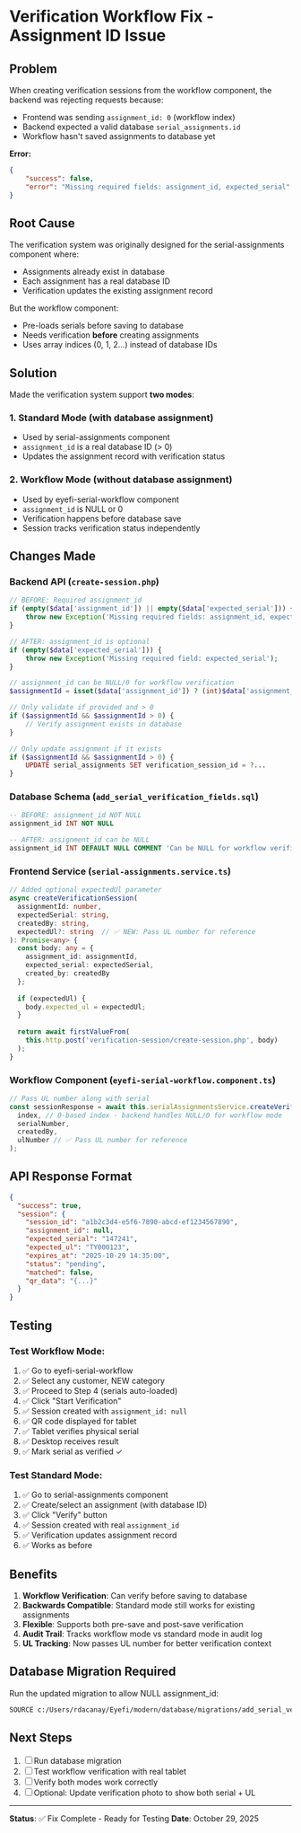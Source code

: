 # Verification Workflow Fix - Assignment ID Issue

## Problem
When creating verification sessions from the workflow component, the backend was rejecting requests because:
- Frontend was sending `assignment_id: 0` (workflow index)
- Backend expected a valid database `serial_assignments.id`
- Workflow hasn't saved assignments to database yet

**Error:**
```json
{
    "success": false,
    "error": "Missing required fields: assignment_id, expected_serial"
}
```

## Root Cause
The verification system was originally designed for the serial-assignments component where:
- Assignments already exist in database
- Each assignment has a real database ID
- Verification updates the existing assignment record

But the workflow component:
- Pre-loads serials before saving to database
- Needs verification **before** creating assignments
- Uses array indices (0, 1, 2...) instead of database IDs

## Solution
Made the verification system support **two modes**:

### 1. Standard Mode (with database assignment)
- Used by serial-assignments component
- `assignment_id` is a real database ID (> 0)
- Updates the assignment record with verification status

### 2. Workflow Mode (without database assignment)
- Used by eyefi-serial-workflow component
- `assignment_id` is NULL or 0
- Verification happens before database save
- Session tracks verification status independently

## Changes Made

### Backend API (`create-session.php`)
```php
// BEFORE: Required assignment_id
if (empty($data['assignment_id']) || empty($data['expected_serial'])) {
    throw new Exception('Missing required fields: assignment_id, expected_serial');
}

// AFTER: assignment_id is optional
if (empty($data['expected_serial'])) {
    throw new Exception('Missing required field: expected_serial');
}

// assignment_id can be NULL/0 for workflow verification
$assignmentId = isset($data['assignment_id']) ? (int)$data['assignment_id'] : null;

// Only validate if provided and > 0
if ($assignmentId && $assignmentId > 0) {
    // Verify assignment exists in database
}

// Only update assignment if it exists
if ($assignmentId && $assignmentId > 0) {
    UPDATE serial_assignments SET verification_session_id = ?...
}
```

### Database Schema (`add_serial_verification_fields.sql`)
```sql
-- BEFORE: assignment_id NOT NULL
assignment_id INT NOT NULL

-- AFTER: assignment_id can be NULL
assignment_id INT DEFAULT NULL COMMENT 'Can be NULL for workflow verification'
```

### Frontend Service (`serial-assignments.service.ts`)
```typescript
// Added optional expectedUl parameter
async createVerificationSession(
  assignmentId: number, 
  expectedSerial: string, 
  createdBy: string,
  expectedUl?: string  // ✅ NEW: Pass UL number for reference
): Promise<any> {
  const body: any = {
    assignment_id: assignmentId,
    expected_serial: expectedSerial,
    created_by: createdBy
  };
  
  if (expectedUl) {
    body.expected_ul = expectedUl;
  }
  
  return await firstValueFrom(
    this.http.post('verification-session/create-session.php', body)
  );
}
```

### Workflow Component (`eyefi-serial-workflow.component.ts`)
```typescript
// Pass UL number along with serial
const sessionResponse = await this.serialAssignmentsService.createVerificationSession(
  index, // 0-based index - backend handles NULL/0 for workflow mode
  serialNumber,
  createdBy,
  ulNumber // ✅ Pass UL number for reference
);
```

## API Response Format
```json
{
  "success": true,
  "session": {
    "session_id": "a1b2c3d4-e5f6-7890-abcd-ef1234567890",
    "assignment_id": null,
    "expected_serial": "147241",
    "expected_ul": "TY000123",
    "expires_at": "2025-10-29 14:35:00",
    "status": "pending",
    "matched": false,
    "qr_data": "{...}"
  }
}
```

## Testing

### Test Workflow Mode:
1. ✅ Go to eyefi-serial-workflow
2. ✅ Select any customer, NEW category
3. ✅ Proceed to Step 4 (serials auto-loaded)
4. ✅ Click "Start Verification"
5. ✅ Session created with `assignment_id: null`
6. ✅ QR code displayed for tablet
7. ✅ Tablet verifies physical serial
8. ✅ Desktop receives result
9. ✅ Mark serial as verified ✓

### Test Standard Mode:
1. ✅ Go to serial-assignments component
2. ✅ Create/select an assignment (with database ID)
3. ✅ Click "Verify" button
4. ✅ Session created with real `assignment_id`
5. ✅ Verification updates assignment record
6. ✅ Works as before

## Benefits
1. **Workflow Verification**: Can verify before saving to database
2. **Backwards Compatible**: Standard mode still works for existing assignments
3. **Flexible**: Supports both pre-save and post-save verification
4. **Audit Trail**: Tracks workflow mode vs standard mode in audit log
5. **UL Tracking**: Now passes UL number for better verification context

## Database Migration Required
Run the updated migration to allow NULL assignment_id:
```bash
SOURCE c:/Users/rdacanay/Eyefi/modern/database/migrations/add_serial_verification_fields.sql
```

## Next Steps
1. ☐ Run database migration
2. ☐ Test workflow verification with real tablet
3. ☐ Verify both modes work correctly
4. ☐ Optional: Update verification photo to show both serial + UL

---
**Status**: ✅ Fix Complete - Ready for Testing
**Date**: October 29, 2025
